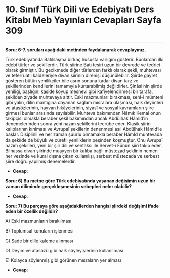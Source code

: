 # 10. Sınıf Türk Dili ve Edebiyatı Ders Kitabı Meb Yayınları Cevapları Sayfa 309

---

**Soru: 6-7. soruları aşağıdaki metinden faydalanarak cevaplayınız.**

Türk edebiyatında Batılılaşma birkaç hususta varlığını gösterir. Bunlardan ilki edebî türler ve şekillerdir. Türk şiirine Batı tesiri uzun bir devrede ve tedricî olarak girmiştir. Bu gecikmede diğer türlerden farklı olarak şekli, muhtevası ve teferruatlı kaideleriyle divan şiirinin direnişi düşünülebilir. Şiirde gayret gösteren bütün yenilikçiler bile asrın sonuna kadar divan tarz ve şekillerinden kendilerini tamamıyla kurtarabilmiş değildirler. Şinâsi’nin şiirde yeniliği, başlığını kaside koyup mesnevi gibi kafiyelendirmesi bir tarafa, şekilden ziyade muhtevaya aittir. Eski mazmunları bırakması, sehl-i mümteni gibi yalın, dilin mantığına dayanan sağlam mısralara ulaşması, halk deyimleri ve atasözlerinin, hayvan hikâyelerinin, siyasî ve sosyal kavramların şiire girmesi bunlar arasında sayılabilir. Muhteva bakımından Nâmık Kemal onun takipçisi olmakla beraber şekil bakımından ancak Abdülhak Hâmid’in denemelerinden sonra yeni nazım şekillerini tecrübe eder. Klasik şiirin kalıplarının kırılması ve Avrupaî şekillerin denenmesi asıl Abdülhak Hâmid’le başlar. Disiplinli ve her zaman şuurİu olmamakla beraber Hâmİd muhtevada da şekiide de büyük ve cüretii yeniliklerin peşinden koşmuştur. Onu Avrupaî nazım şekilleri, yeni bir şiir dili ve sentaksı ile Servet-i Fünûn şiiri takip eder. Bilhassa divan şiirinde muayyen bir kalıba bağlı müstezad şeklinin hemen her vezinde ve kural dışına çıkan kullanılışı, serbest müstezada ve serbest şiire doğru yapılmış denemelerdir.

-   **Cevap**:

**Soru: 6) Bu metne göre Türk edebiyatında yaşanan değişimin uzun bir zaman diliminde gerçekleşmesinin sebepleri neler olabilir?**

-   **Cevap**:

**Soru: 7) Bu parçaya göre aşağıdakilerden hangisi şiirdeki değişimi ifade eden bir özellik değildir?**

A) Eski mazmunların bırakılması

 B) Toplumsal konuların işlenmesi

 C) Sade bir dille kaleme alınması

 D) Deyim ve atasözü gibi halk söyleyişlerinin kullanılması

 E) Kolayca söylenmiş gibi görünen mısraların yer alması

-   **Cevap**: